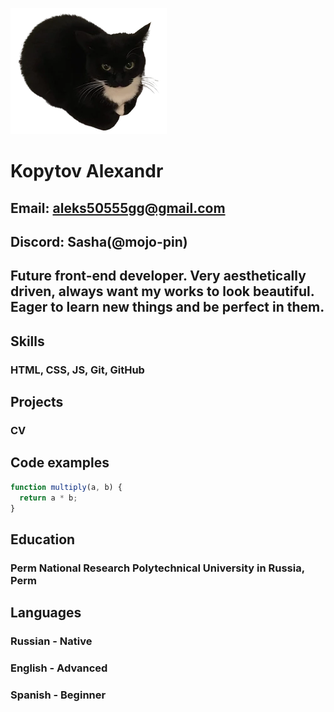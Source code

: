 ![это не моя фотография](PFP.png)

# **Kopytov Alexandr**

## **Email:** aleks50555gg@gmail.com

## **Discord:** Sasha(@mojo-pin)

## Future front-end developer. Very aesthetically driven, always want my works to look beautiful. Eager to learn new things and be perfect in them.

## **Skills**

### HTML, CSS, JS, Git, GitHub

## **Projects**

### CV

## **Code examples**

```javascript
function multiply(a, b) {
  return a * b;
}
```

## **Education**

### Perm National Research Polytechnical University in Russia, Perm

## **Languages**

### Russian - Native

### English - Advanced

### Spanish - Beginner
